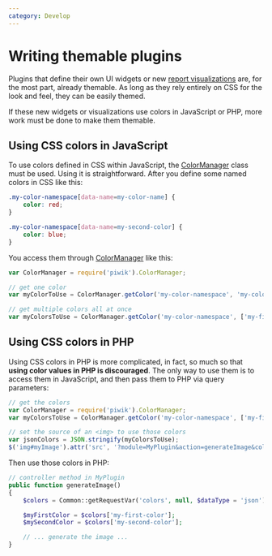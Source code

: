 ```yaml
---
category: Develop
---
```

# Writing themable plugins

Plugins that define their own UI widgets or new [report visualizations](/guides/visualizing-report-data) are, for the most part, already themable. As long as they rely entirely on CSS for the look and feel, they can be easily themed.

If these new widgets or visualizations use colors in JavaScript or PHP, more work must be done to make them themable.

## Using CSS colors in JavaScript

To use colors defined in CSS within JavaScript, the [ColorManager](/guides/working-with-piwiks-ui#colormanager) class must be used. Using it is straightforward. After you define some named colors in CSS like this:

```css
.my-color-namespace[data-name=my-color-name] {
    color: red;
}

.my-color-namespace[data-name=my-second-color] {
    color: blue;
}
```

You access them through [ColorManager](/guides/working-with-piwiks-ui#colormanager) like this:

```javascript
var ColorManager = require('piwik').ColorManager;

// get one color
var myColorToUse = ColorManager.getColor('my-color-namespace', 'my-color-name');

// get multiple colors all at once
var myColorsToUse = ColorManager.getColor('my-color-namespace', ['my-first-color', 'my-second-color']);
```

## Using CSS colors in PHP

Using CSS colors in PHP is more complicated, in fact, so much so that **using color values in PHP is discouraged**. The only way to use them is to access them in JavaScript, and then pass them to PHP via query parameters:

```javascript
// get the colors
var ColorManager = require('piwik').ColorManager;
var myColorsToUse = ColorManager.getColor('my-color-namespace', ['my-first-color', 'my-second-color']);

// set the source of an <img> to use those colors
var jsonColors = JSON.stringify(myColorsToUse);
$('img#myImage').attr('src', '?module=MyPlugin&action=generateImage&colors=' + encodeURIComponent(jsonColors))
```

Then use those colors in PHP:

```php
// controller method in MyPlugin
public function generateImage()
{
    $colors = Common::getRequestVar('colors', null, $dataType = 'json');

    $myFirstColor = $colors['my-first-color'];
    $mySecondColor = $colors['my-second-color'];

    // ... generate the image ...
}
```
